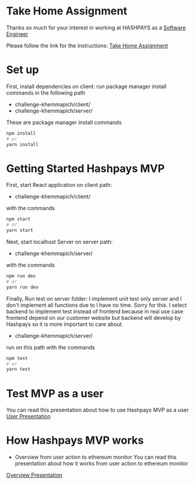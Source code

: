 # Take Home Assignment

Thanks so much for your interest in working at HASHPAYS as a [Software Engineer](https://hashpays.teamtailor.com/jobs/1720928-software-engineer)

Please follow the link for the instructions: [Take Home Assignment](https://hashpays.notion.site/Take-Home-Assignment-28943b9a462d432f98f7d5090c2a7b55)

# Set up

First, install dependencies on client:
run package manager install commands in the following path

-   challenge-khemmapich/client/
-   challenge-khemmapich/server/

These are package manager install commands

```bash
npm install
# or
yarn install
```

# Getting Started Hashpays MVP

First, start React application on client path:

-   challenge-khemmapich/client/

with the commands

```bash
npm start
# or
yarn start
```

Next, start localhost Server on server path:

-   challenge-khemmapich/server/

with the commands

```bash
npm run dev
# or
yarn run dev
```

Finally, Run test on server folder:
I implement unit test only server and I don't implement all functions due to I have no time. Sorry for this.
I select backend to implement test instead of frontend because in real use case frontend depend on our customer website but backend will develop by Hashpays so it is more important to care about.

-   challenge-khemmapich/server/

run on this path with the commands

```bash
npm test
# or
yarn test
```

# Test MVP as a user

You can read this presentation about how to use Hashpays MVP as a user
[User Presentation](https://www.canva.com/design/DAFL7nmLQxU/xFPkrPr_Oeig1Tu3qpNo8g/view?utm_content=DAFL7nmLQxU&utm_campaign=designshare&utm_medium=link2&utm_source=sharebutton)

# How Hashpays MVP works

-   Overview from user action to ethereum monitor
    You can read this presentation about how it works from user action to ethereum monitor

[Overview Presentation](https://www.canva.com/design/DAFL7nrY5xM/Yy0rReBj-1sTk7IDm2GjQA/view?utm_content=DAFL7nrY5xM&utm_campaign=designshare&utm_medium=link2&utm_source=sharebutton)
